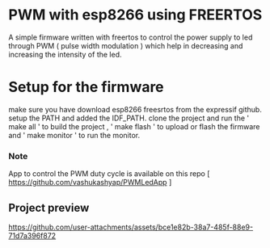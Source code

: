 



# PWM with esp8266 using FREERTOS
A simple firmware written with freertos to control the power supply to led through PWM ( pulse width modulation ) which help in decreasing and increasing the intensity of the led.

# Setup for the firmware
make sure you have download esp8266 freesrtos from the expressif github. setup the PATH and added the IDF_PATH.
clone the project  and run the ' make all ' to build the project , ' make flash ' to upload or flash the firmware and ' make monitor ' to run the monitor.

### Note
App to control the PWM duty cycle is available on this repo [ https://github.com/vashukashyap/PWMLedApp ]

## Project preview
https://github.com/user-attachments/assets/bce1e82b-38a7-485f-88e9-71d7a396f872

